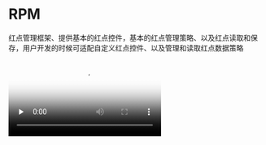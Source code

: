 # RPM
红点管理框架、提供基本的红点控件，基本的红点管理策略、以及红点读取和保存，用户开发的时候可适配自定义红点控件、以及管理和读取红点数据策略

<video id="video" controls="" preload="none" poster="http://img.blog.fandong.me/2017-08-26-Markdown-Advance-Video.jpg">
   <source id="mp4" src="http://img.blog.fandong.me/2017-08-26-Markdown-Advance-Video.mp4" type="video/mp4">
</video>
